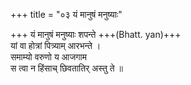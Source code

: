 +++
title = "०३ यं मानुषं मनुष्याः"

+++
यं मानुषं मनुष्याः शपन्ते +++(Bhatt. yan)+++  
यां वा होत्रां पित्र्याम् आरभन्ते ।  
समाम्यो वरुणो य आजगाम  
स त्वा न हिंसाच् छिवतातिर् अस्तु ते ॥